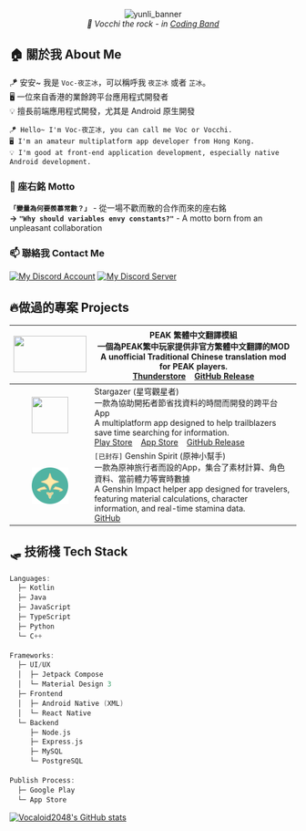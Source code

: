 <a><p align="center">![yunli_banner](https://voc2048.com/yunli_banner.png)<br></a>*🎸 Vocchi the rock - in [Coding Band](https://discord.gg/uXatcbWKv2)*</p>


## 🏠 關於我 About Me
🪁 安安~ 我是 `Voc-夜芷冰`，可以稱呼我 `夜芷冰` 或者 `芷冰`。<br>
🖥️ 一位來自香港的業餘跨平台應用程式開發者<br>
💡 擅長前端應用程式開發，尤其是 Android 原生開發<br>

```
🪁 Hello~ I'm Voc-夜芷冰, you can call me Voc or Vocchi.
🖥️ I'm an amateur multiplatform app developer from Hong Kong.
💡 I'm good at front-end application development, especially native Android development.
```

### 🔮 座右銘 Motto
**`「變量為何要羨慕常數？」`** - 從一場不歡而散的合作而來的座右銘<br>
**-> `"Why should variables envy constants?"`** - A motto born from an unpleasant collaboration

### 📫 聯絡我 Contact Me
<a href="https://discord.com/users/417665898548166678">![My Discord Account](https://dcbadge.limes.pink/api/shield/417665898548166678?compact=true)</a> <a href="https://discord.gg/uXatcbWKv2">![My Discord Server](https://dcbadge.limes.pink/api/server/https://discord.gg/uXatcbWKv2?theme=clean)</a>

## 🔥做過的專案 Projects
|<p align="center"><a href="https://github.com/Vocaloid2048/PEAK-zh-tw-Translation"><img src="https://raw.githubusercontent.com/Vocaloid2048/PEAK-zh-tw-Translation/refs/heads/main/Logo.png" width="128" height="64"></a></p>|PEAK 繁體中文翻譯模組<br>一個為PEAK繁中玩家提供非官方繁體中文翻譯的MOD<br>A unofficial Traditional Chinese translation mod for PEAK players.<br>[Thunderstore](https://thunderstore.io/c/peak/p/Vocaloid2048/PEAK_Traditional_Chinese_Translation/)&nbsp;&nbsp;&nbsp;&nbsp;[GitHub Release](https://github.com/Coding-band/Honkai-Stargazer/releases)|
|-|-|
|<p align="center"><a href="https://github.com/Coding-band/Honkai-Stargazer"><img src="https://raw.githubusercontent.com/Coding-band/Honkai-Stargazer/refs/heads/v3.x/CMP_Voc_Page/composeApp/icon/app_icon.png" width="64" height="64"></a></p>|Stargazer (星穹觀星者)<br>一款為協助開拓者節省找資料的時間而開發的跨平台App<br>A multiplatform app designed to help trailblazers save time searching for information.<br>[Play Store](https://play.google.com/store/apps/details?id=com.voc.stargazer3)&nbsp;&nbsp;&nbsp;&nbsp;[App Store](https://apps.apple.com/us/app/stargazer-3-unofficial/id6740016841)&nbsp;&nbsp;&nbsp;&nbsp;[GitHub Release](https://github.com/Vocaloid2048/PEAK-zh-tw-Translation/releases)|
|<p align="center"><a href="https://github.com/Coding-band/Genshin-Spirit"><img src="https://raw.githubusercontent.com/Coding-band/Genshin-Spirit/release-master/app/src/main/res/drawable/app_ico.webp" width="64" height="64"></a></p>|`[已封存]` Genshin Spirit (原神小幫手)<br>一款為原神旅行者而設的App，集合了素材計算、角色資料、當前體力等實時數據<br>A Genshin Impact helper app designed for travelers, featuring material calculations, character information, and real-time stamina data.<br>[GitHub](https://github.com/Coding-band/Genshin-Spirit)|

## 🛷 技術棧 Tech Stack
```kotlin
Languages:
  ├─ Kotlin
  ├─ Java
  ├─ JavaScript
  ├─ TypeScript
  ├─ Python
  └─ C++

Frameworks:
  ├─ UI/UX
  │  ├─ Jetpack Compose
  │  └─ Material Design 3
  ├─ Frontend
  │  ├─ Android Native (XML)
  │  └─ React Native
  └─ Backend
     ├─ Node.js
     ├─ Express.js
     ├─ MySQL
     └─ PostgreSQL

Publish Process:
  ├─ Google Play
  └─ App Store

```


[![Vocaloid2048's GitHub stats](https://github-readme-stats.vercel.app/api?username=Vocaloid2048&show_icons=true&theme=tokyonight)](https://github.com/anuraghazra/github-readme-stats)

